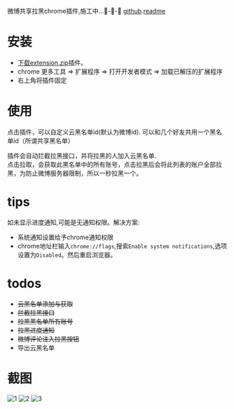 微博共享拉黑chrome插件,施工中...🚧-🚧-🚧
[github](https://github.com/lxhyl/weibo-share-blacklist).[readme](https://lxhyl.cn/weibo-share-blacklist/)

# 安装

* [下载extension.zip](https://github.com/lxhyl/weibo-share-blacklist/raw/master/extension.zip)插件。  
* chrome 更多工具 => 扩展程序 => 打开开发者模式 => 加载已解压的扩展程序  
* 右上角将插件固定
 
# 使用  

点击插件，可以自定义云黑名单id(默认为微博id). 可以和几个好友共用一个黑名单id（所谓共享黑名单）   

插件会自动拦截拉黑接口，并将拉黑的人加入云黑名单.  
点击拉取，会获取此黑名单中的所有账号，点击拉黑后会将此列表的账户全部拉黑，为防止微博服务器限制，所以一秒拉黑一个。

# tips   

如未显示进度通知,可能是无通知权限。解决方案:
* 系统通知设置给予chrome通知权限  
* chrome地址栏输入`chrome://flags`,搜索`Enable system notifications`,选项设置为`Disabled`。然后重启浏览器。


# todos  

* ~~云黑名单添加与获取~~
* ~~拦截拉黑接口~~
* ~~拉黑黑名单所有账号~~
* ~~拉黑进度通知~~   
* ~~微博评论注入拉黑按钮~~    
* 导出云黑名单


# 截图
![1](https://github.com/lxhyl/weibo-share-blacklist/raw/master/imgs/s1.png)
![2](https://github.com/lxhyl/weibo-share-blacklist/raw/master/imgs/s2.png)
![3](https://github.com/lxhyl/weibo-share-blacklist/raw/master/imgs/s3.png)
